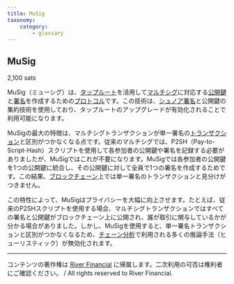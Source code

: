 ```yaml
---
title: MuSig
taxonomy:
    category:
        - glossary
---
```


## MuSig
2,100 sats

MuSig（ミューシグ）は、[タップルート](http://lostinbitcoin.jp.testrs.jp/staging/glossary/taproot/)を活用して[マルチシグ](http://lostinbitcoin.jp.testrs.jp/staging/glossary/multisig/)に対応する[公開鍵](http://lostinbitcoin.jp.testrs.jp/staging/glossary/public_key/)と[署名](http://lostinbitcoin.jp.testrs.jp/staging/glossary/signature/)を作成するための[プロトコル](http://lostinbitcoin.jp.testrs.jp/staging/glossary/protocol/)です。この技術は、[シュノア署名](http://lostinbitcoin.jp.testrs.jp/staging/glossary/schnorr_signature/)と公開鍵の集約技術を使用しており、タップルートのアップグレードが有効化されることで利用可能になります。

MuSigの最大の特徴は、マルチシグトランザクションが単一署名の[トランザクション](http://lostinbitcoin.jp.testrs.jp/staging/glossary/transaction/)と区別がつかなくなる点です。従来のマルチシグでは、P2SH（Pay-to-Script-Hash）スクリプトを使用して各参加者の公開鍵や署名を記録する必要がありましたが、MuSigではこれが不要になります。MuSigでは各参加者の公開鍵を1つの公開鍵に統合し、その公開鍵に対して全員で1つの署名を作成するためです。この結果、[ブロックチェーン](http://lostinbitcoin.jp.testrs.jp/staging/glossary/blockchain-2/)上では単一署名のトランザクションと見分けがつきません。

この特性によって、MuSigはプライバシーを大幅に向上させます。たとえば、従来のP2SHスクリプトを使用する場合、マルチシグトランザクションではすべての署名と公開鍵がブロックチェーン上に公開され、誰が取引に関与しているかが分かる場合がありました。しかし、MuSigを使用すると、単一署名トランザクションと区別がつかなくなるため、[チェーン分析](http://lostinbitcoin.jp.testrs.jp/staging/glossary/chain_analysis/)で利用される多くの推論手法（ヒューリスティック）が無効化されます。

---
コンテンツの著作権は [River Financial](https://river.com/) に帰属します。二次利用の可否は権利者にご確認ください。 / All rights reserved to River Financial.
